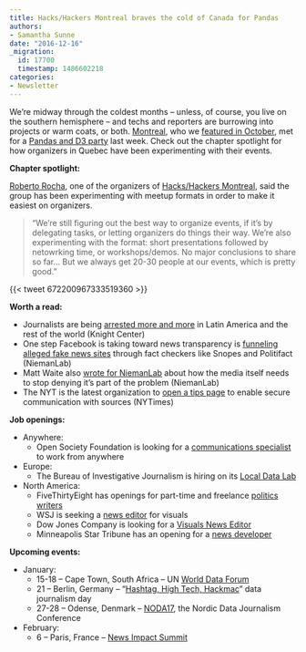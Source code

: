 ```yaml
---
title: Hacks/Hackers Montreal braves the cold of Canada for Pandas
authors:
- Samantha Sunne
date: "2016-12-16"
_migration:
  id: 17700
  timestamp: 1486602218
categories:
- Newsletter
---
```


We&#8217;re midway through the coldest months &#8211; unless, of course, you live on the southern hemisphere &#8211; and techs and reporters are burrowing into projects or warm coats, or both. [Montreal][1], who we [featured in October][2], met for a [Pandas and D3 party][3] last week. Check out the chapter spotlight for how organizers in Quebec have been experimenting with their events.

**Chapter spotlight:**

[Roberto Rocha][4], one of the organizers of [Hacks/Hackers Montreal][1], said the group has been experimenting with meetup formats in order to make it easiest on organizers.

> &#8220;We&#8217;re still figuring out the best way to organize events, if it&#8217;s by delegating tasks, or letting organizers do things their way. We&#8217;re also experimenting with the format: short presentations followed by netowrking time, or workshops/demos. No major conclusions to share so far… But we always get 20-30 people at our events, which is pretty good.&#8221;

{{< tweet 672200967333519360 >}}

**Worth a read:**

  * Journalists are being [arrested more and more][5] in Latin America and the rest of the world (Knight Center)
  * One step Facebook is taking toward news transparency is [funneling alleged fake news sites][6] through fact checkers like Snopes and Politifact (NiemanLab)
  * Matt Waite also [wrote for NiemanLab][7] about how the media itself needs to stop denying it&#8217;s part of the problem (NiemanLab)
  * The NYT is the latest organization to [open a tips page][8] to enable secure communication with sources (NYTimes)

**Job openings:**

  * Anywhere:
      * Open Society Foundation is looking for a [communications specialist][9] to work from anywhere
  * Europe:
      * The Bureau of Investigative Journalism is hiring on its [Local Data Lab][10]
  * North America:
      * FiveThirtyEight has openings for part-time and freelance [politics writers][11]
      * WSJ is seeking a [news editor][12] for visuals
      * Dow Jones Company is looking for a [Visuals News Editor][13]
      * Minneapolis Star Tribune has an opening for a [news developer][14]

**Upcoming events:**

  * January:
      * 15-18 &#8211; Cape Town, South Africa &#8211; UN [World Data Forum][15]
      * 21 &#8211; Berlin, Germany &#8211; &#8220;[Hashtag, High Tech, Hackmac][16]&#8221; data journalism day
      * 27-28 &#8211; Odense, Denmark &#8211; [NODA17][17], the Nordic Data Journalism Conference
  * February:
      * 6 &#8211; Paris, France &#8211; [News Impact Summit][18]

 [1]: https://www.meetup.com/HacksHackersMontreal/
 [2]: http://hacks/Hackers%20Media%20Parties%20now%20on%20three%20continents
 [3]: https://www.meetup.com/HacksHackersMontreal/events/235831008/
 [4]: https://twitter.com/robroc?lang=en
 [5]: https://knightcenter.utexas.edu/blog/00-17859-detentions-journalists-increase-latin-america-and-rest-world-according-reports-cpj-and
 [6]: http://www.niemanlab.org/2016/12/clamping-down-on-viral-fake-news-facebook-partners-with-sites-like-snopes-and-adds-new-user-reporting/?utm_source=Daily+Lab+email+list&utm_campaign=d202ffee08-dailylabemail3&utm_medium=email&utm_term=0_d68264fd5e-d202ffee08-396065225
 [7]: http://www.niemanlab.org/2016/12/the-people-running-the-media-are-the-problem/
 [8]: http://www.nytimes.com/newsgraphics/2016/news-tips/
 [9]: https://journajobs.eu/jobs/communications-specialist/
 [10]: https://jobs.theguardian.com/employer/4870264/bureau-of-investigative-journalism/
 [11]: https://fivethirtyeight.com/features/were-looking-for-part-time-and-freelance-politics-writers/
 [12]: http://talkingbiznews.com/biz-news-help-wanted/wsj-seeks-news-editor-for-visuals/
 [13]: http://www.careers.poynter.org/job/20803814/article-editor-job-in-new-york-ny
 [14]: https://recruiting2.ultipro.com/STA1013/JobBoard/94aec289-5757-a8f0-d3bb-77f9cd846172/OpportunityDetail?opportunityId=bcc93477-c228-4792-95fe-b027c8269be4
 [15]: http://undataforum.org/
 [16]: http://dju.verdi.de/journalistentag
 [17]: http://noda2017.dk/
 [18]: https://newsimpact.io/summits/news-impact-summit-paris